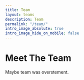 ```yaml
---
title: Team
layout: teams
description: Team
permalink: "/team/"
intro_image_absolute: true
intro_image_hide_on_mobile: false
---
```


# Meet The Team

Maybe team was overstement.
